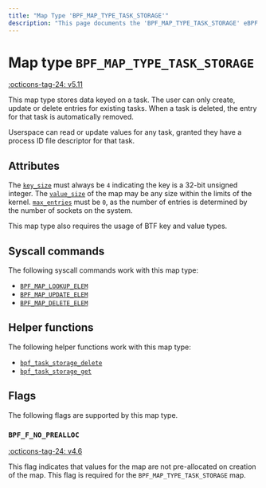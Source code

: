 ```yaml
---
title: "Map Type 'BPF_MAP_TYPE_TASK_STORAGE'"
description: "This page documents the 'BPF_MAP_TYPE_TASK_STORAGE' eBPF map type, including its definition, usage, program types that can use it, and examples."
---
```

# Map type `BPF_MAP_TYPE_TASK_STORAGE`

<!-- [FEATURE_TAG](BPF_MAP_TYPE_TASK_STORAGE) -->
[:octicons-tag-24: v5.11](https://github.com/torvalds/linux/commit/4cf1bc1f10452065a29d576fc5693fc4fab5b919)
<!-- [/FEATURE_TAG] -->

This map type stores data keyed on a task. The user can only create, update or delete entries for existing tasks. When a task is deleted, the entry for that task is automatically removed.

Userspace can read or update values for any task, granted they have a process ID file descriptor for that task.

## Attributes

The [`key_size`](../syscall/BPF_MAP_CREATE.md#key_size) must always be `4` indicating the key is a 32-bit unsigned integer. The [`value_size`](../syscall/BPF_MAP_CREATE.md#value_size) of the map may be any size within the limits of the kernel. [`max_entries`](../syscall/BPF_MAP_CREATE.md#max_entries) must be `0`, as the number of entries is determined by the number of sockets on the system.

This map type also requires the usage of BTF key and value types.

## Syscall commands

The following syscall commands work with this map type:

* [`BPF_MAP_LOOKUP_ELEM`](../syscall/BPF_MAP_LOOKUP_ELEM.md)
* [`BPF_MAP_UPDATE_ELEM`](../syscall/BPF_MAP_UPDATE_ELEM.md)
* [`BPF_MAP_DELETE_ELEM`](../syscall/BPF_MAP_DELETE_ELEM.md)

## Helper functions

The following helper functions work with this map type:

<!-- DO NOT EDIT MANUALLY -->
<!-- [MAP_HELPER_FUNC_REF] -->
 * [`bpf_task_storage_delete`](../helper-function/bpf_task_storage_delete.md)
 * [`bpf_task_storage_get`](../helper-function/bpf_task_storage_get.md)
<!-- [/MAP_HELPER_FUNC_REF] -->

## Flags

The following flags are supported by this map type.

### `BPF_F_NO_PREALLOC`

[:octicons-tag-24: v4.6](https://github.com/torvalds/linux/commit/6c90598174322b8888029e40dd84a4eb01f56afe)

This flag indicates that values for the map are not pre-allocated on creation of the map. This flag is required for the `BPF_MAP_TYPE_TASK_STORAGE` map.
